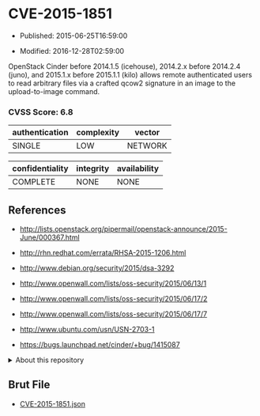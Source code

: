 # CVE-2015-1851

- Published: 2015-06-25T16:59:00

- Modified: 2016-12-28T02:59:00

OpenStack Cinder before 2014.1.5 (icehouse), 2014.2.x before 2014.2.4 (juno), and 2015.1.x before 2015.1.1 (kilo) allows remote authenticated users to read arbitrary files via a crafted qcow2 signature in an image to the upload-to-image command.

### CVSS Score: **6.8**

| authentication | complexity | vector |
| --- | --- | --- |
| SINGLE | LOW | NETWORK |

| confidentiality | integrity | availability |
| --- | --- | --- |
| COMPLETE | NONE | NONE |

## References

* http://lists.openstack.org/pipermail/openstack-announce/2015-June/000367.html

* http://rhn.redhat.com/errata/RHSA-2015-1206.html

* http://www.debian.org/security/2015/dsa-3292

* http://www.openwall.com/lists/oss-security/2015/06/13/1

* http://www.openwall.com/lists/oss-security/2015/06/17/2

* http://www.openwall.com/lists/oss-security/2015/06/17/7

* http://www.ubuntu.com/usn/USN-2703-1

* https://bugs.launchpad.net/cinder/+bug/1415087

<details>
<summary>About this repository</summary> 

  This repository is part of the project [Live Hack CVE](https://github.com/Live-Hack-CVE). Main website can be found [www.live-hack.org](https://www.live-hack.org) 
  
  Made by [Sn0wAlice](https://github.com/Sn0wAlice) for the people that care about security and need to have a feed of the latest CVEs. Hope you enjoy it, don't forget to star the repo and follow me on [Twitter](https://twitter.com/Sn0wAlice) and [Github](https://github.com/Sn0wAlice). And that is my [personnal website](https://www.alice-snow.me/)

  - [Home Page](https://github.com/Live-Hack-CVE)
  - [Framework](https://github.com/Live-Hack-CVE/cve-framework)
  - [CVE database](https://github.com/Live-Hack-CVE/full_database)
  - [Changelog](https://github.com/Live-Hack-CVE/Changelog)
</details>

## Brut File

* [CVE-2015-1851.json](https://raw.githubusercontent.com/Live-Hack-CVE/full_database/main/cves/2015/CVE-2015-1851.json)

